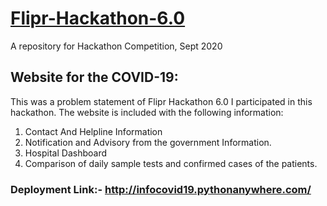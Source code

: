 # [Flipr-Hackathon-6.0](https://flipr.ai/hackathon/)
A repository for Hackathon Competition, Sept 2020

## Website for the COVID-19:
This was a problem statement of Flipr Hackathon 6.0 I participated in this hackathon. The
website is included with the following information: 
1) Contact And Helpline Information
2) Notification and Advisory from the government Information. 
3) Hospital Dashboard 
4) Comparison of daily sample tests and confirmed cases of the patients.

### Deployment Link:- http://infocovid19.pythonanywhere.com/
<!--
## Team Members
1) [Hemant Ghuge](https://www.linkedin.com/in/hemantghuge/)
2) [Sagar Narkhede](https://www.linkedin.com/in/sagar-narkhede-5bb944195/)
-->
